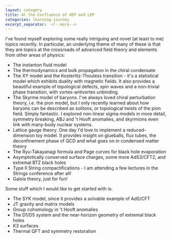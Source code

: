 ```yaml
---
layout: category
title: At the Confluence of HEP and LEP
categories: learning-journey
excerpt_separator:  <!--more-->
---
```


I've found myself exploring some really intriguing and novel (at least to me) topics recently. In particular, an underlying theme of many of these is that they are topics at the crossroads of advanced field theory and elements from other areas of physics:

- The instanton fluid model
- The thermodynamics and bulk propagation in the chiral condensate
- The XY model and the Kosterlitz-Thouless transition - it's a statistical model which exhibits duality with magnetic fields. It also provides a beautiful example of topological defects, spin waves and a non-trivial phase transition, with vortex-antivortex unbinding.
- The Skyrme model of baryons. I've always loved chiral perturbation theory, i.e. the pion model, but I only recently learned about how baryons can be described as solitons, or topological twists of the pion field. Simply fantastic. I explored non-linear sigma models in more detail, symmetry breaking, ABJ and 't Hooft anomalies, and skyrmions even link with many-body nuclear systems.
- Lattice gauge theory. One day I'd love to implement a reduced-dimension toy model. It provides insight on glueballs, flux tubes, the deconfinement phase of QCD and what goes on in condensed matter theory
- The Ryu-Takayanagi formula and Page curves for black hole evaporation
- Asymptotically conserved surface charges, some more AdS3/CFT2, and extremal BTZ black holes
- Type II String compactifications - I am attending a few lectures in the Strings conference after all! 
- Galois theory, just for fun!

Some stuff which I would like to get started with is:
- The SYK model, since it provides a solvable example of AdS/CFT
- JT gravity and matrix models
- Group cohomology in 't Hooft anomalies
- The D1/D5 system and the near-horizon geometry of extremal black holes
- K3 surfaces
- Thermal QFT and symmetry restoration
